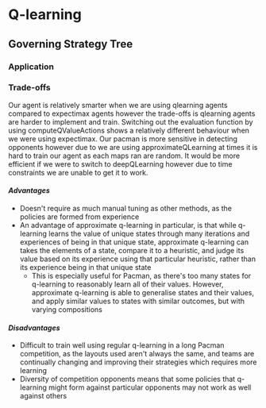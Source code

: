 # Q-learning

## Governing Strategy Tree 

### Application  

### Trade-offs  
Our agent is relatively smarter when we are using qlearning agents compared to expectimax agents however the trade-offs is qlearning agents are harder to implement and train. Switching out the evaluation function by using computeQValueActions shows a relatively different behaviour when we were using expectimax. Our pacman is more sensitive in detecting opponents however due to we are using approximateQLearning at times it is hard to train our agent as each maps ran are random. It would be more efficient if we were to switch to deepQLearning however due to time constraints we are unable to get it to work. 

#### *Advantages*  
- Doesn't require as much manual tuning as other methods, as the policies are formed from experience
- An advantage of approximate q-learning in particular, is that while q-learning learns the value of unique states through many iterations and experiences of being in that unique state, approximate q-learning can takes the elements of a state, compare it to a heuristic, and judge its value based on its experience using that particular heuristic, rather than its experience being in that unique state
  - This is especially useful for Pacman, as there's too many states for q-learning to reasonably learn all of their values. However, approximate q-learning is able to generalise states and their values, and apply similar values to states with similar outcomes, but with varying compositions

#### *Disadvantages*
- Difficult to train well using regular q-learning in a long Pacman competition, as the layouts used aren't always the same, and teams are continually changing and improving their strategies which requires more learning
- Diversity of competition opponents means that some policies that q-learning might form against particular opponents may not work as well against others